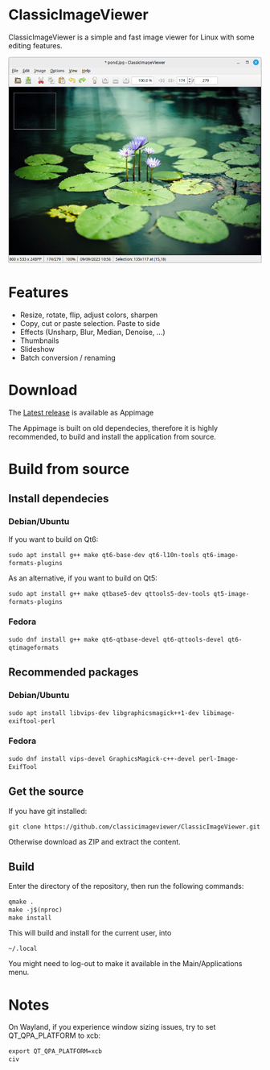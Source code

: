 # ClassicImageViewer

ClassicImageViewer is a simple and fast image viewer for Linux with some editing features.

![ClassicImageViewer](./misc/screenshot.png?raw=true "ClassicImageViewer") 

# Features

- Resize, rotate, flip, adjust colors, sharpen
- Copy, cut or paste selection. Paste to side
- Effects (Unsharp, Blur, Median, Denoise, ...)
- Thumbnails
- Slideshow
- Batch conversion / renaming

# Download

The [Latest release](https://github.com/classicimageviewer/ClassicImageViewer/releases/latest) is available as Appimage

The Appimage is built on old dependecies, therefore it is highly recommended, to build and install the application from source.

# Build from source

## Install dependecies

### Debian/Ubuntu

If you want to build on Qt6:

```
sudo apt install g++ make qt6-base-dev qt6-l10n-tools qt6-image-formats-plugins
```

As an alternative, if you want to build on Qt5:

```
sudo apt install g++ make qtbase5-dev qttools5-dev-tools qt5-image-formats-plugins
```

### Fedora

```
sudo dnf install g++ make qt6-qtbase-devel qt6-qttools-devel qt6-qtimageformats
```

## Recommended packages

### Debian/Ubuntu

```
sudo apt install libvips-dev libgraphicsmagick++1-dev libimage-exiftool-perl
```

### Fedora

```
sudo dnf install vips-devel GraphicsMagick-c++-devel perl-Image-ExifTool
```

## Get the source

If you have git installed:

```
git clone https://github.com/classicimageviewer/ClassicImageViewer.git
```

Otherwise download as ZIP and extract the content.

## Build

Enter the directory of the repository, then run the following commands:

```
qmake .
make -j$(nproc)
make install
```

This will build and install for the current user, into

```
~/.local
```

You might need to log-out to make it available in the Main/Applications menu.

# Notes

On Wayland, if you experience window sizing issues, try to set QT_QPA_PLATFORM to xcb:

```
export QT_QPA_PLATFORM=xcb
civ
```
